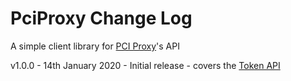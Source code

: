 # PciProxy Change Log

A simple client library for [PCI Proxy](https://pci-proxy.com)'s API

v1.0.0 - 14th January 2020 - Initial release - covers the [Token API](https://docs.pci-proxy.com/collect-and-store-cards/capture-iframes/token-api)
